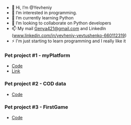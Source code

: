 - 👋 Hi, I’m @Yevheniy
- 👀 I’m interested in programming.
- 🌱 I’m currently learning Python
- 💞️ I’m looking to collaborate on Python developers
- 📫 My mail Genya421@gmail.com and LinkedIn (www.linkedin.com/in/yevheniy-yevtushenko-660112319)
- ⚡ I'm just starting to learn programming and I really like it

### Pet project #1 - myPlatform

 - [Code](https://github.com/YevheniyEvt/myPlatform)
 - [Link](https://51.21.53.216.nip.io/)

### Pet project #2 - COD data

- [Code](https://github.com/YevheniyEvt/-tatisticsCOD-player)

### Pet project #3 - FirstGame
- [Code](https://github.com/YevheniyEvt/FirstGame)
